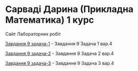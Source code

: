 # Сарваді Дарина (Прикладна Математика) 1 курс
Сайт Лабораторних робіт

[Завдання 9 задача-1](https://sarvadidarina.github.io/laboratory_9_task1/ "Зав9 Задача 1") - Завдання 9 Задача 1 вар.4

[Завдання 9 задача-2](https://sarvadidarina.github.io/laboratory_9_task2/ "Зав9 Задача 2") - Завдання 9 Задача 2 вар.4

[Завдання 9 задача-3](https://sarvadidarina.github.io/laboratory_9_task3/ "Зав9 Задача 3") - Завдання 9 Задача 3 вар.4
